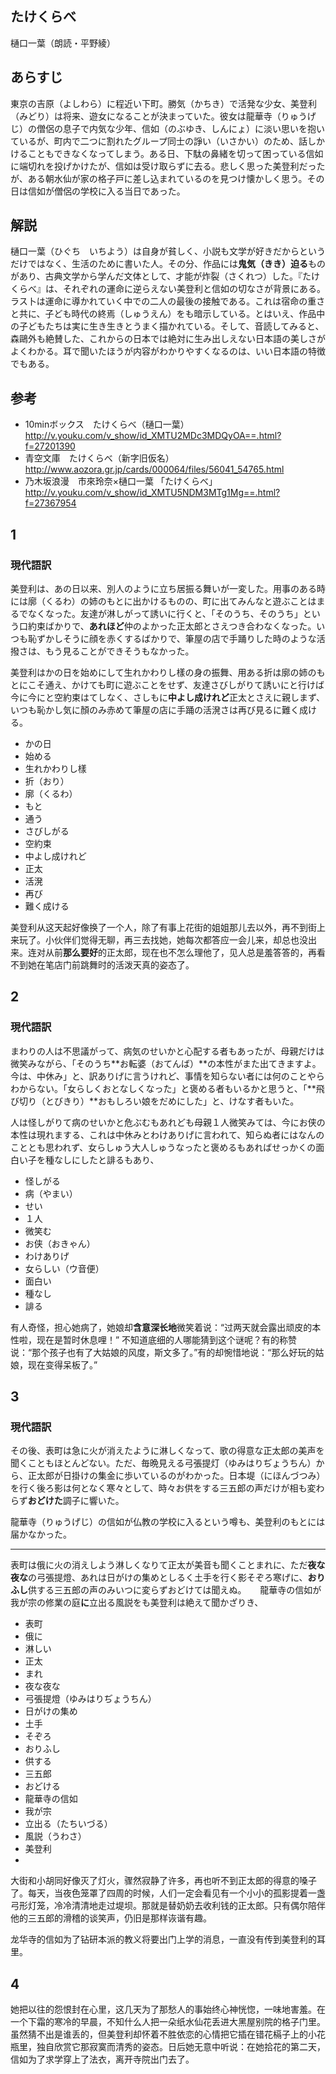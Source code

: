 ## たけくらべ ##

樋口一葉（朗読・平野綾）

## あらすじ ##

東京の吉原（よしわら）に程近い下町。勝気（かちき）で活発な少女、美登利（みどり）は将来、遊女になることが決まっていた。彼女は龍華寺（りゅうげじ）の僧侶の息子で内気な少年、信如（のぶゆき、しんにょ）に淡い思いを抱いているが、町内で二つに割れたグループ同士の諍い（いさかい）のため、話しかけることもできなくなってしまう。ある日、下駄の鼻緒を切って困っている信如に端切れを投げかけたが、信如は受け取らずに去る。悲しく思った美登利だったが、ある朝水仙が家の格子戸に差し込まれているのを見つけ懐かしく思う。その日は信如が僧侶の学校に入る当日であった。

## 解説 ##

樋口一葉（ひぐち　いちよう）は自身が貧しく、小説も文学が好きだからというだけではなく、生活のために書いた人。その分、作品には**鬼気（きき）迫る**ものがあり、古典文学から学んだ文体として、才能が炸裂（さくれつ）した。『たけくらべ』は、それぞれの運命に逆らえない美登利と信如の切なさが背景にある。ラス卜は運命に導かれていく中での二人の最後の接触である。これは宿命の重さと共に、子ども時代の終焉（しゅうえん）をも暗示している。とはいえ、作品中の子どもたちは実に生き生きとうまく描かれている。そして、音読してみると、森鷗外も絶賛した、これからの日本では絶対に生み出しえない日本語の美しさがよくわかる。耳で聞いたほうが内容がわかりやすくなるのは、いい日本語の特徴でもある。

## 参考 ##

* 10minボックス　たけくらべ（樋口一葉）http://v.youku.com/v_show/id_XMTU2MDc3MDQyOA==.html?f=27201390
* 青空文庫　たけくらべ（新字旧仮名）　http://www.aozora.gr.jp/cards/000064/files/56041_54765.html
* 乃木坂浪漫　市來玲奈×樋口一葉 「たけくらべ」　http://v.youku.com/v_show/id_XMTU5NDM3MTg1Mg==.html?f=27367954

## 1 ##

### 現代語訳 ###

美登利は、あの日以来、別人のように立ち居振る舞いが一変した。用事のある時には廓（くるわ）の姉のもとに出かけるものの、町に出てみんなと遊ぶことはまるでなくなった。友達が淋しがって誘いに行くと、「そのうち、そのうち」という口約束ばかりで、**あれほど**仲のよかった正太郎とさえつき合わなくなった。いつも恥ずかしそうに顔を赤くするばかりで、筆屋の店で手踊りした時のような活撥さは、もう見ることができそうもなかった。

美登利はかの日を始めにして生れかわりし樣の身の振舞、用ある折は廓の姉のもとにこそ通え、かけても町に遊ぶことをせず、友達さびしがりて誘いにと行けば今に今にと空約束はてしなく、さしもに**中よし成けれど**正太とさえに親しまず、いつも恥かし気に顏のみ赤めて筆屋の店に手踊の活溌さは再び見るに難く成ける。

* かの日
* 始める
* 生れかわりし樣
* 折（おり）
* 廓（くるわ）
* もと
* 通う
* さびしがる
* 空約束
* 中よし成けれど
* 正太
* 活溌
* 再び
* 難く成ける

​
美登利从这天起好像换了一个人，除了有事上花街的姐姐那儿去以外，再不到街上来玩了。小伙伴们觉得无聊，再三去找她，她每次都答应一会儿来，却总也没出来。连对从前**那么要好**的正太郎，现在也不怎么理他了，见人总是羞答答的，再看不到她在笔店门前跳舞时的活泼天真的姿态了。

## 2 ##

### 現代語訳 ###

まわりの人は不思議がって、病気のせいかと心配する者もあったが、母親だけは微笑みながら、「そのうち**お転婆（おてんば）**の本性がまた出てきますよ。今は、中休み」と、訳ありげに言うけれど、事情を知らない者には何のことやらわからない。「女らしくおとなしくなった」と褒める者もいるかと思うと、「**飛び切り（とびきり）**おもしろい娘をだめにした」と、けなす者もいた。

人は怪しがりて病のせいかと危ぶむもあれども母親１人微笑みては、今にお侠の本性は現れまする、これは中休みとわけありげに言われて、知らぬ者にはなんのこととも思われず、女らしゅう大人しゅうなったと褒めるもあればせっかくの面白い子を種なしにしたと誹るもあり、

* 怪しがる
* 病（やまい）
* せい
* １人
* 微笑む
* お侠（おきゃん）
* わけありげ
* 女らしい（ウ音便）
* 面白い
* 種なし
* 誹る

有人奇怪，担心她病了，她娘却**含意深长地**微笑着说：“过两天就会露出顽皮的本性啦，现在是暂时休息哩！”
不知道底细的人哪能猜到这个谜呢？有的称赞说：“那个孩子也有了大姑娘的风度，斯文多了。”有的却惋惜地说：“那么好玩的姑娘，现在变得呆板了。”

## 3 ##

### 現代語訳 ###

その後、表町は急に火が消えたように淋しくなって、歌の得意な正太郎の美声を聞くこともほとんどない。ただ、毎晩見える弓張提灯（ゆみはりぢょうちん）から、正太郎が日掛けの集金に歩いているのがわかった。日本堤（にほんづつみ）を行く後ろ影は何となく寒々として、時々お供をする三五郎の声だけが相も変わらず**おどけた**調子に響いた。

龍華寺（りゅうげじ）の信如が仏教の学校に入るという噂も、美登利のもとには届かなかった。

----------

表町は俄に火の消えしよう淋しくなりて正太が美音も聞くことまれに、ただ**夜な夜な**の弓張提燈、あれは日がけの集めとしるく土手を行く影そぞろ寒げに、**おりふし**供する三五郎の声のみいつに変らずおどけては聞えぬ。
　
龍華寺の信如が我が宗の修業の庭**に**立出る風説をも美登利は絶えて聞かざりき、

* 表町
* 俄に
* 淋しい
* 正太
* まれ
* 夜な夜な
* 弓張提燈（ゆみはりぢょうちん）
* 日がけの集め
* 土手
* そぞろ
* おりふし
* 供する
* 三五郎
* おどける
* 龍華寺の信如
* 我が宗
* 立出る（たちいづる）
* 風説（うわさ）
* 美登利
* 

大街和小胡同好像灭了灯火，骤然寂静了许多，再也听不到正太郎的得意的嗓子了。每天，当夜色笼罩了四周的时候，人们一定会看见有一个小小的孤影提着一盏弓形灯笼，冷冷清清地走过堤坝。那就是替奶奶去收利钱的正太郎。只有偶尔陪伴他的三五郎的滑稽的谈笑声，仍旧是那样诙谐有趣。

龙华寺的信如为了钻研本派的教义将要出门上学的消息，一直没有传到美登利的耳里。

## 4 ##

她把以往的怨恨封在心里，这几天为了那愁人的事始终心神恍惚，一味地害羞。在一个下霜的寒冷的早晨，不知什么人把一朵纸水仙花丢进大黑屋别院的格子门里。虽然猜不出是谁丢的，但美登利却怀着不胜依恋的心情把它插在错花槅子上的小花瓶里，独自欣赏它那寂寞而清秀的姿态。日后她无意中听说：在她拾花的第二天，信如为了求学穿上了法衣，离开寺院出门去了。